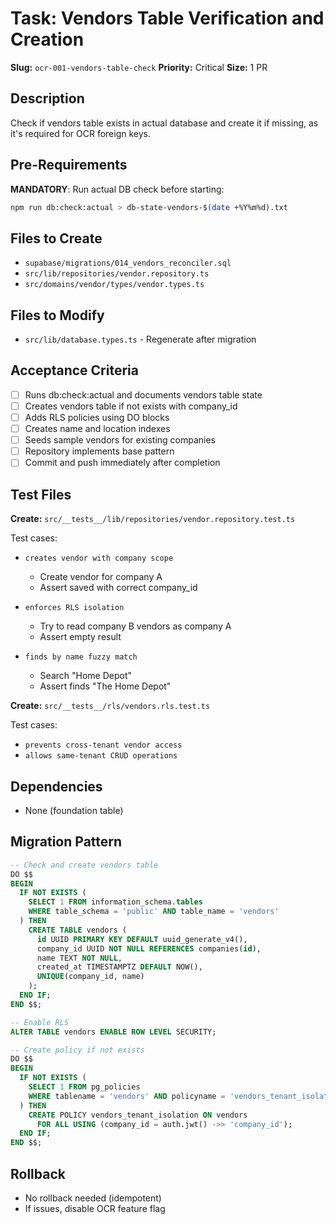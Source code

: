 # Task: Vendors Table Verification and Creation

**Slug:** `ocr-001-vendors-table-check`
**Priority:** Critical
**Size:** 1 PR

## Description
Check if vendors table exists in actual database and create it if missing, as it's required for OCR foreign keys.

## Pre-Requirements
**MANDATORY**: Run actual DB check before starting:
```bash
npm run db:check:actual > db-state-vendors-$(date +%Y%m%d).txt
```

## Files to Create
- `supabase/migrations/014_vendors_reconciler.sql`
- `src/lib/repositories/vendor.repository.ts`
- `src/domains/vendor/types/vendor.types.ts`

## Files to Modify
- `src/lib/database.types.ts` - Regenerate after migration

## Acceptance Criteria
- [ ] Runs db:check:actual and documents vendors table state
- [ ] Creates vendors table if not exists with company_id
- [ ] Adds RLS policies using DO blocks
- [ ] Creates name and location indexes
- [ ] Seeds sample vendors for existing companies
- [ ] Repository implements base pattern
- [ ] Commit and push immediately after completion

## Test Files
**Create:** `src/__tests__/lib/repositories/vendor.repository.test.ts`

Test cases:
- `creates vendor with company scope`
  - Create vendor for company A
  - Assert saved with correct company_id
  
- `enforces RLS isolation`
  - Try to read company B vendors as company A
  - Assert empty result
  
- `finds by name fuzzy match`
  - Search "Home Depot"
  - Assert finds "The Home Depot"

**Create:** `src/__tests__/rls/vendors.rls.test.ts`

Test cases:
- `prevents cross-tenant vendor access`
- `allows same-tenant CRUD operations`

## Dependencies
- None (foundation table)

## Migration Pattern
```sql
-- Check and create vendors table
DO $$
BEGIN
  IF NOT EXISTS (
    SELECT 1 FROM information_schema.tables 
    WHERE table_schema = 'public' AND table_name = 'vendors'
  ) THEN
    CREATE TABLE vendors (
      id UUID PRIMARY KEY DEFAULT uuid_generate_v4(),
      company_id UUID NOT NULL REFERENCES companies(id),
      name TEXT NOT NULL,
      created_at TIMESTAMPTZ DEFAULT NOW(),
      UNIQUE(company_id, name)
    );
  END IF;
END $$;

-- Enable RLS
ALTER TABLE vendors ENABLE ROW LEVEL SECURITY;

-- Create policy if not exists
DO $$
BEGIN
  IF NOT EXISTS (
    SELECT 1 FROM pg_policies 
    WHERE tablename = 'vendors' AND policyname = 'vendors_tenant_isolation'
  ) THEN
    CREATE POLICY vendors_tenant_isolation ON vendors
      FOR ALL USING (company_id = auth.jwt() ->> 'company_id');
  END IF;
END $$;
```

## Rollback
- No rollback needed (idempotent)
- If issues, disable OCR feature flag